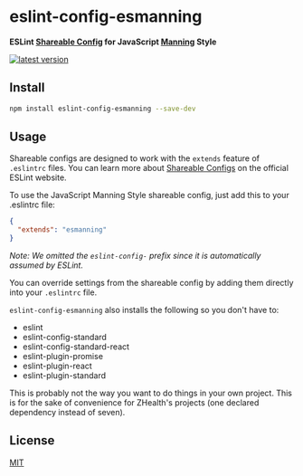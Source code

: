 # eslint-config-esmanning

**ESLint [Shareable Config](http://eslint.org/docs/developer-guide/shareable-configs) for JavaScript [Manning](https://github.com/dlmanning) Style**

[![latest version][npm-img]][npm-url]

[npm-img]: https://img.shields.io/npm/v/eslint-config-esmanning.svg?style=flat-square
[npm-url]: https://www.npmjs.com/package/eslint-config-esmanning

## Install

```bash
npm install eslint-config-esmanning --save-dev
```

## Usage

Shareable configs are designed to work with the `extends` feature of `.eslintrc` files.
You can learn more about
[Shareable Configs](http://eslint.org/docs/developer-guide/shareable-configs) on the
official ESLint website.

To use the JavaScript Manning Style shareable config, just add this to your .eslintrc file:

```json
{
  "extends": "esmanning"
}
```

*Note: We omitted the `eslint-config-` prefix since it is automatically assumed by ESLint.*

You can override settings from the shareable config by adding them directly into your
`.eslintrc` file.

`eslint-config-esmanning` also installs the following so you don't have to:

- eslint
- eslint-config-standard
- eslint-config-standard-react
- eslint-plugin-promise
- eslint-plugin-react
- eslint-plugin-standard

This is probably not the way you want to do things in your own project. This is for the sake of convenience for ZHealth's projects (one declared dependency instead of seven).

## License

[MIT](LICENSE)

